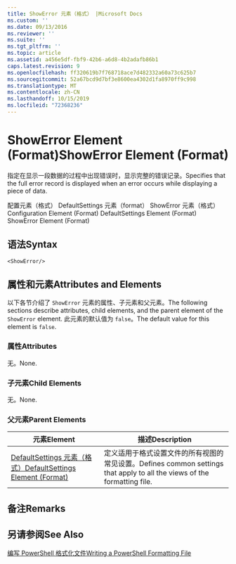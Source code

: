 ```yaml
---
title: ShowError 元素（格式） |Microsoft Docs
ms.custom: ''
ms.date: 09/13/2016
ms.reviewer: ''
ms.suite: ''
ms.tgt_pltfrm: ''
ms.topic: article
ms.assetid: a456e5df-fbf9-42b6-a6d8-4b2adafb86b1
caps.latest.revision: 9
ms.openlocfilehash: ff320619b7f768718ace7d482332a60a73c625b7
ms.sourcegitcommit: 52a67bcd9d7bf3e8600ea4302d1fa8970ff9c998
ms.translationtype: MT
ms.contentlocale: zh-CN
ms.lasthandoff: 10/15/2019
ms.locfileid: "72368236"
---
```

# <a name="showerror-element-format"></a><span data-ttu-id="3d49d-102">ShowError Element (Format)</span><span class="sxs-lookup"><span data-stu-id="3d49d-102">ShowError Element (Format)</span></span>

<span data-ttu-id="3d49d-103">指定在显示一段数据的过程中出现错误时，显示完整的错误记录。</span><span class="sxs-lookup"><span data-stu-id="3d49d-103">Specifies that the full error record is displayed when an error occurs while displaying a piece of data.</span></span>

<span data-ttu-id="3d49d-104">配置元素（格式） DefaultSettings 元素（format） ShowError 元素（格式）</span><span class="sxs-lookup"><span data-stu-id="3d49d-104">Configuration Element (Format) DefaultSettings Element (Format) ShowError Element (Format)</span></span>

## <a name="syntax"></a><span data-ttu-id="3d49d-105">语法</span><span class="sxs-lookup"><span data-stu-id="3d49d-105">Syntax</span></span>

```scr
<ShowError/>
```

## <a name="attributes-and-elements"></a><span data-ttu-id="3d49d-106">属性和元素</span><span class="sxs-lookup"><span data-stu-id="3d49d-106">Attributes and Elements</span></span>

<span data-ttu-id="3d49d-107">以下各节介绍了 `ShowError` 元素的属性、子元素和父元素。</span><span class="sxs-lookup"><span data-stu-id="3d49d-107">The following sections describe attributes, child elements, and the parent element of the `ShowError` element.</span></span> <span data-ttu-id="3d49d-108">此元素的默认值为 `false`。</span><span class="sxs-lookup"><span data-stu-id="3d49d-108">The default value for this element is `false`.</span></span>

### <a name="attributes"></a><span data-ttu-id="3d49d-109">属性</span><span class="sxs-lookup"><span data-stu-id="3d49d-109">Attributes</span></span>

<span data-ttu-id="3d49d-110">无。</span><span class="sxs-lookup"><span data-stu-id="3d49d-110">None.</span></span>

### <a name="child-elements"></a><span data-ttu-id="3d49d-111">子元素</span><span class="sxs-lookup"><span data-stu-id="3d49d-111">Child Elements</span></span>

<span data-ttu-id="3d49d-112">无。</span><span class="sxs-lookup"><span data-stu-id="3d49d-112">None.</span></span>

### <a name="parent-elements"></a><span data-ttu-id="3d49d-113">父元素</span><span class="sxs-lookup"><span data-stu-id="3d49d-113">Parent Elements</span></span>

|<span data-ttu-id="3d49d-114">元素</span><span class="sxs-lookup"><span data-stu-id="3d49d-114">Element</span></span>|<span data-ttu-id="3d49d-115">描述</span><span class="sxs-lookup"><span data-stu-id="3d49d-115">Description</span></span>|
|-------------|-----------------|
|[<span data-ttu-id="3d49d-116">DefaultSettings 元素（格式）</span><span class="sxs-lookup"><span data-stu-id="3d49d-116">DefaultSettings Element (Format)</span></span>](./defaultsettings-element-format.md)|<span data-ttu-id="3d49d-117">定义适用于格式设置文件的所有视图的常见设置。</span><span class="sxs-lookup"><span data-stu-id="3d49d-117">Defines common settings that apply to all the views of the formatting file.</span></span>|

## <a name="remarks"></a><span data-ttu-id="3d49d-118">备注</span><span class="sxs-lookup"><span data-stu-id="3d49d-118">Remarks</span></span>

## <a name="see-also"></a><span data-ttu-id="3d49d-119">另请参阅</span><span class="sxs-lookup"><span data-stu-id="3d49d-119">See Also</span></span>

[<span data-ttu-id="3d49d-120">编写 PowerShell 格式化文件</span><span class="sxs-lookup"><span data-stu-id="3d49d-120">Writing a PowerShell Formatting File</span></span>](./writing-a-powershell-formatting-file.md)
